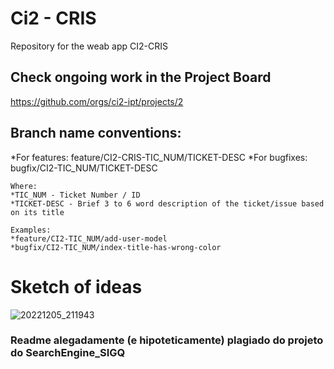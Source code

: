# Ci2 - CRIS
Repository for the weab app CI2-CRIS

## Check ongoing work in the Project Board
https://github.com/orgs/ci2-ipt/projects/2

## Branch name conventions:

*For features: feature/CI2-CRIS-TIC_NUM/TICKET-DESC
*For bugfixes: bugfix/CI2-TIC_NUM/TICKET-DESC

  	Where:
    *TIC_NUM - Ticket Number / ID
    *TICKET-DESC - Brief 3 to 6 word description of the ticket/issue based on its title
    
    Examples:
    *feature/CI2-TIC_NUM/add-user-model
    *bugfix/CI2-TIC_NUM/index-title-has-wrong-color

# Sketch of ideas

![20221205_211943](https://user-images.githubusercontent.com/113514374/205775943-9ee4056a-c98f-4c66-a47c-de1ce866f71a.jpg)

### Readme alegadamente (e hipoteticamente) plagiado do projeto do SearchEngine_SIGQ 
